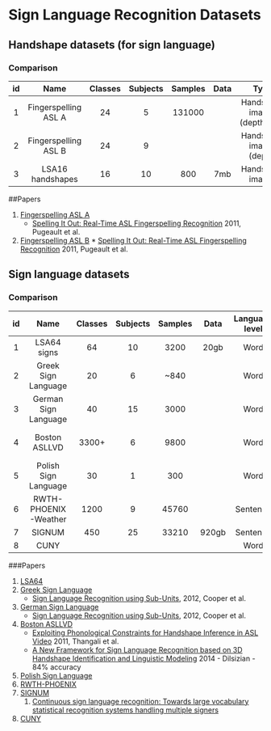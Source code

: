 # Sign Language Recognition Datasets
<!--- TODO
CUNY details
Papers for all methods
Websites for greek, german, polish and cuny Datasets
write cooper for details on german/greek/british datasets
add http://research.microsoft.com/en-us/um/people/zliu/actionrecorsrc/ for 12 ASL kinect signs
add http://sun.aei.polsl.pl/~mkawulok/gestures/ db of handshapes

-->


## Handshape datasets (for sign language)
### Comparison

id  | Name                |Classes|Subjects| Samples       | Data | Type                             | Annotations |
|:-:|:-------------------:|:-----:|:------:|:-------------:|:----:|:--------------------------------:|:----------:|
1   | Fingerspelling ASL A|  24   | 5      |131000         |      |Handshape images (depth+rgb) |   |
2   | Fingerspelling ASL B|  24   | 9      |               |      |Handshape images (depth)     |   |
3  | LSA16 handshapes    |16     |10      |800            |7mb   |Handshape images                  |            |

##Papers

1. [Fingerspelling ASL A](http://empslocal.ex.ac.uk/people/staff/np331/index.php?section=FingerSpellingDataset)
     * [Spelling It Out: Real-Time ASL Fingerspelling Recognition](http://personal.ee.surrey.ac.uk/Personal/N.Pugeault/publications/PugeaultBowden2011b.pdf) 2011, Pugeault et al.
1. [Fingerspelling ASL B](http://empslocal.ex.ac.uk/people/staff/np331/index.php?section=FingerSpellingDataset)
          * [Spelling It Out: Real-Time ASL Fingerspelling Recognition](http://personal.ee.surrey.ac.uk/Personal/N.Pugeault/publications/PugeaultBowden2011b.pdf) 2011, Pugeault et al.

## Sign language datasets
### Comparison
id  | Name                |Classes|Subjects| Samples       | Data | Language level| Type                             | Annotations |
|:-:|:-------------------:|:-----:|:------:|:-------------:|:----:|:----------:|:--------------------------------:|:----------:|
1   | LSA64 signs         |64     |10      |3200           |20gb  |Word        |Videos                            |            |
2   | Greek Sign Language |  20   | 6      |~840           |      |Word        |                                  |            |
3   | German Sign Language|  40   | 15     | 3000          |      |Word        |Videos, multiple angles           |            |
4   | Boston ASLLVD       |3300+  |6       | 9800          |      |Word        |Videos, multiple angles           |hand,end/start|
5   | Polish Sign Language|30     |1       |300            |      |Word        |                                  |            |
6   | RWTH-PHOENIX-Weather|1200   |9       |45760          |      |Sentence    |Videos                            | Face, hand, end/start (unfinished)|
7   | SIGNUM              |450    |25      |33210          |920gb |Sentence    |Videos                            |            |
8   | CUNY                |       |        |               |      |Word        |                                  |            |



###Papers
1. [LSA64](http://facundoq.github.io/unlp/lsa64/index.html)
2. [Greek Sign Language](?)
    * [Sign Language Recognition using Sub-Units](http://jmlr.csail.mit.edu/papers/volume13/cooper12a/cooper12a.pdf), 2012, Cooper et al.
3. [German Sign Language](http://jmlr.csail.mit.edu/papers/volume13/cooper12a/cooper12a.pdf)
    * [Sign Language Recognition using Sub-Units](http://jmlr.csail.mit.edu/papers/volume13/cooper12a/cooper12a.pdf), 2012, Cooper et al.
4. [Boston ASLLVD](http://www.bu.edu/av/asllrp/dai-asllvd.html)
    * [Exploiting Phonological Constraints for Handshape Inference in ASL Video](http://www.bu.edu/asllrp/1826-CVPR_2011.pdf) 2011, Thangali et al.
    * [A New Framework for Sign Language Recognition based on 3D Handshape Identification and Linguistic Modeling](http://www.lrec-conf.org/proceedings/lrec2014/pdf/1138_Paper.pdf) 2014 - Dilsizian - 84% accuracy
5. [Polish Sign Language](http://ieeexplore.ieee.org/xpl/login.jsp?tp=&arnumber=6577826&url=http%3A%2F%2Fieeexplore.ieee.org%2Fxpls%2Fabs_all.jsp%3Farnumber%3D6577826)  
6. [RWTH-PHOENIX](http://www-i6.informatik.rwth-aachen.de/~forster/database-rwth-phoenix.php)  
7. [SIGNUM](http://www.phonetik.uni-muenchen.de/forschung/Bas/SIGNUM/)
    1. [Continuous sign language recognition: Towards large vocabulary statistical recognition systems handling multiple signers](http://www.sciencedirect.com/science/article/pii/S1077314215002088)
8. [CUNY](http://eniac.cs.qc.cuny.edu/matt/pubs/lu-huenerfauth-2012-lrec.pdf)
